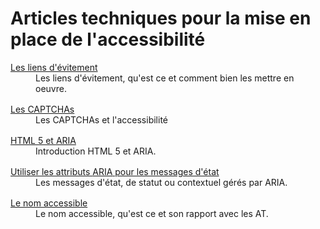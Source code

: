 # Articles techniques pour la mise en place de l'accessibilité
<script>$(document).ready(function () {
    setBreadcrumb([{"label":"Articles techniques"}]);
});</script>

<style>
    dt a {text-decoration: underline;}
    dd {margin-bottom: 1rem;}
</style>

<dl>
     <dt><a href="skiplinks.html">Les liens d'évitement</a></dt>
     <dd>Les liens d'évitement, qu'est ce et comment bien les mettre en oeuvre.</dd>
    <dt><a href="captcha.html">Les CAPTCHAs</a></dt>
    <dd>Les CAPTCHAs et l'accessibilité</dd>
    <dt><a href="htmlaria.html">HTML 5 et <abbr>ARIA</abbr></a></dt>
    <dd>Introduction HTML 5 et <abbr>ARIA</abbr>.</dd>
    <dt><a href="aria-status.html">Utiliser les attributs <abbr>ARIA</abbr> pour les messages d'état</a></dt>
     <dd>Les messages d'état, de statut ou contextuel gérés par <abbr>ARIA</abbr>.</dd>
     <dt><a href="a11y-name.html">Le nom accessible</a></dt>
     <dd>Le nom accessible, qu'est ce et son rapport avec les <abbr>AT</abbr>.</dd>
</dl>
<!--  This file is part of a11y-guidelines | Our vision of mobile & web accessibility guidelines and best practices, with valid/invalid examples.
 Copyright (C) 2016  Orange SA
 See the Creative Commons Legal Code Attribution-ShareAlike 3.0 Unported License for more details (LICENSE file). -->